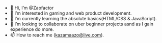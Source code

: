 - 👋 Hi, I’m @Zaofactor
- 👀 I’m interested in gaming and web product development.
- 🌱 I’m currently learning the absolute basics(HTML/CSS & JavaScript).
- 💞️ I’m looking to collaborate on uber beginner projects asnd as I gain experience do more.
- 📫 How to reach me (kazamaazo@live.com).

<!---
Zaofactor/Zaofactor is a ✨ special ✨ repository because its `README.md` (this file) appears on your GitHub profile.
You can click the Preview link to take a look at your changes.
--->
